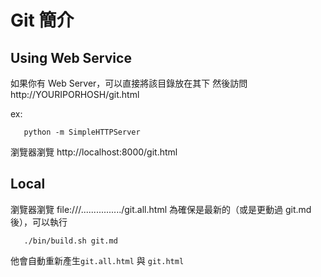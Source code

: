 Git 簡介
========

## Using Web Service
如果你有 Web Server，可以直接將該目錄放在其下
然後訪問 http://YOURIPORHOSH/git.html

ex:
```
   python -m SimpleHTTPServer
```
瀏覽器瀏覽 http://localhost:8000/git.html


## Local

瀏覽器瀏覽 file:///................/git.all.html
為確保是最新的（或是更動過 git.md後），可以執行

```
   ./bin/build.sh git.md 
```
他會自動重新產生`git.all.html` 與 `git.html`
